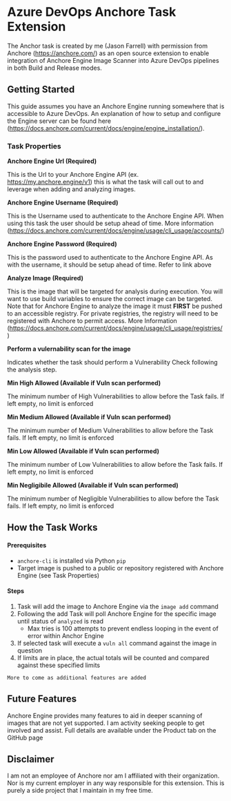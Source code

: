 # Azure DevOps Anchore Task Extension

The Anchor task is created by me (Jason Farrell) with permission from Anchore (https://anchore.com/) as an open source extension to enable integration of
Anchore Engine Image Scanner into Azure DevOps pipelines in both Build and Release modes.

## Getting Started

This guide assumes you have an Anchore Engine running somewhere that is accessible to Azure DevOps. An explanation of how to setup and configure the Engine server can be found here (https://docs.anchore.com/current/docs/engine/engine_installation/).

### Task Properties

**Anchore Engine Url (Required)**

This is the Url to your Anchore Engine API (ex. https://my.anchore.engine/v1) this is what the task will call out to and leverage when adding and analyzing images.

**Anchore Engine Username (Required)**

This is the Username used to authenticate to the Anchore Engine API. When using this task the user should be setup ahead of time. More information (https://docs.anchore.com/current/docs/engine/usage/cli_usage/accounts/)

**Anchore Engine Password (Required)**

This is the password used to authenticate to the Anchore Engine API. As with the username, it should be setup ahead of time. Refer to link above

**Analyze Image (Required)**

This is the image that will be targeted for analysis during execution. You will want to use build variables to ensure the correct image can be targeted. Note that for Anchore Engine to analyze the image it must __**FIRST**__ be pushed to an accessible registry. For private registries, the registry will need to be registered with Anchore to permit access. More Information (https://docs.anchore.com/current/docs/engine/usage/cli_usage/registries/)

**Perform a vulernability scan for the image**

Indicates whether the task should perform a Vulnerability Check following the analysis step.

**Min High Allowed (Available if Vuln scan performed)**

The minimum number of High Vulnerabilities to allow before the Task fails. If left empty, no limit is enforced

**Min Medium Allowed (Available if Vuln scan performed)**

The minimum number of Medium Vulnerabilities to allow before the Task fails. If left empty, no limit is enforced

**Min Low Allowed (Available if Vuln scan performed)**

The minimum number of Low Vulnerabilities to allow before the Task fails. If left empty, no limit is enforced

**Min Negligibile Allowed (Available if Vuln scan performed)**

The minimum number of Negligible Vulnerabilities to allow before the Task fails. If left empty, no limit is enforced

## How the Task Works

#### Prerequisites

* `anchore-cli` is installed via Python `pip`
* Target image is pushed to a public or repository registered with Anchore Engine (see Task Properties)

#### Steps

1. Task will add the image to Anchore Engine via the `image add` command
2. Following the add Task will poll Anchore Engine for the specific image until status of `analyzed` is read
    * Max tries is 100 attempts to prevent endless looping in the event of error within Anchor Engine
3. If selected task will execute a `vuln all` command against the image in question
4. If limits are in place, the actual totals will be counted and compared against these specified limits

``` More to come as additional features are added ```

## Future Features

Anchore Engine provides many features to aid in deeper scanning of images that are not yet supported. I am activity seeking people to get involved and assist. Full details are available under the Product tab on the GitHub page

## Disclaimer

I am not an employee of Anchore nor am I affiliated with their organization. Nor is my current employer in any way responsible for this extension. This is purely a side project that I maintain in my free time.